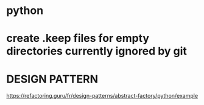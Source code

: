 # python
# create .keep files for empty directories currently ignored by git

# DESIGN PATTERN
https://refactoring.guru/fr/design-patterns/abstract-factory/python/example
